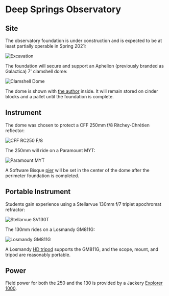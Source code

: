 # Deep Springs Observatory

## Site

The observatory foundation is under construction and is expected to be at least partially operable in Spring 2021:

![Excavation](./photos/ExcavationUnderSmokySkies.jpeg)

The foundation will secure and support an Aphelion (previously branded as Galactica) 7' clamshell dome:

![Clamshell Dome](./photos/ClamshellDome.jpeg)

The dome is shown with [the author](../) inside. It will remain stored on cinder blocks and a pallet until the foundation is complete.

## Instrument

The dome was chosen to protect a CFF 250mm f/8 Ritchey-Chr&eacute;tien reflector:

![CFF RC250 F/8](./photos/250mm-1308-1200x900.jpg)

The 250mm will ride on a Paramount MYT:

![Paramount MYT](./photos/ParamountMYT.jpg)

A Software Bisque [pier](https://www.bisque.com/product/mx-pier/) will be set in the center of the dome after the perimeter foundation is completed.

## Portable Instrument

Students gain experience using a Stellarvue 130mm f/7 triplet apochromat refractor:

![Stellarvue SV130T](./photos/SVA130EDT.png)

The 130mm rides on a Losmandy GM811G:

![Losmandy GM811G](./photos/GM811G.jpeg)

A Losmandy [HD tripod](http://store.losmandy.com/fhd-ma) supports the GM811G, and the scope, mount, and tripod are reasonably portable.

## Power

Field power for both the 250 and the 130 is provided by a Jackery [Explorer 1000](https://www.jackery.com/products/explorer-1000-portable-power-station).
